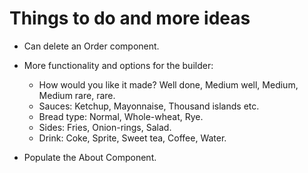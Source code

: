 # Things to do and more ideas

<!-- - Handle the ContactData action redirect - Instead of immediately redirect to the BurgerBuilder page upon receiving a response from the server, should redirect after receiving the confirmation message in the modal. *Happens with the NotificationBox-->

<!-- - Add dates to the each Order component in the Orders component. -->

<!-- - Accordion UI for each Order component. *Split Order into OrderCard and OrderData -->

<!-- - Sort Orders by placing the most recent order on the top of the Orders stack. -->

<!-- - Add 'Order number' field for orders to better track them. *Parsed the Firebase orderId for better readability -->

- Can delete an Order component.

<!-- - Container box for the Orders:
  - Sort options for the orders: Newest, Oldest.
  - Search box for searching orders by number or ID.
  - Pagination (10 orders per time). *Set to 5 per page -->

- More functionality and options for the builder:
  - How would you like it made? Well done, Medium well, Medium, Medium rare, rare.
  - Sauces: Ketchup, Mayonnaise, Thousand islands etc.
  - Bread type: Normal, Whole-wheat, Rye.
  - Sides: Fries, Onion-rings, Salad.
  - Drink: Coke, Sprite, Sweet tea, Coffee, Water.

- Populate the About Component.

<!-- - Global messages component: a little box that sits off screen when not prompt, and whenever an 'important' event (i.e: sign up, sign in, sign out ,order received, etc) happend in the app it is prompt to the screen from the top announcing event success (or failure). -->

<!-- - More UI upgrades. -->
